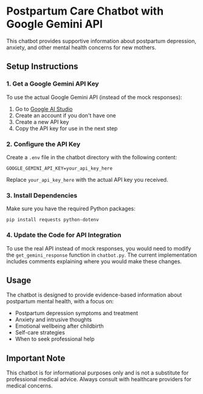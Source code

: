 # Postpartum Care Chatbot with Google Gemini API

This chatbot provides supportive information about postpartum depression, anxiety, and other mental health concerns for new mothers.

## Setup Instructions

### 1. Get a Google Gemini API Key

To use the actual Google Gemini API (instead of the mock responses):

1. Go to [Google AI Studio](https://makersuite.google.com/app/apikey)
2. Create an account if you don't have one
3. Create a new API key
4. Copy the API key for use in the next step

### 2. Configure the API Key

Create a `.env` file in the chatbot directory with the following content:

```
GOOGLE_GEMINI_API_KEY=your_api_key_here
```

Replace `your_api_key_here` with the actual API key you received.

### 3. Install Dependencies

Make sure you have the required Python packages:

```
pip install requests python-dotenv
```

### 4. Update the Code for API Integration

To use the real API instead of mock responses, you would need to modify the `get_gemini_response` function in `chatbot.py`. The current implementation includes comments explaining where you would make these changes.

## Usage

The chatbot is designed to provide evidence-based information about postpartum mental health, with a focus on:

- Postpartum depression symptoms and treatment
- Anxiety and intrusive thoughts
- Emotional wellbeing after childbirth
- Self-care strategies
- When to seek professional help

## Important Note

This chatbot is for informational purposes only and is not a substitute for professional medical advice. Always consult with healthcare providers for medical concerns. 